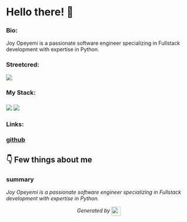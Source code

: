 
# Hello there! 👋


### Bio:

Joy Opeyemi is a passionate software engineer specializing in Fullstack development with expertise in Python.
            

### Streetcred:

<a href="https://www.tublian.com/profile/LimsPaces?ss=true"><img src="https://rd3ps1doua.execute-api.us-east-1.amazonaws.com/dev/ft/profile/streetcred/badge/LimsPaces?type=without_score"></a>

### My Stack:

### <img src="https://rd3ps1doua.execute-api.us-east-1.amazonaws.com/dev/ft/profile/streetcred/github/tag/Fullstack"/> <img src="https://rd3ps1doua.execute-api.us-east-1.amazonaws.com/dev/ft/profile/streetcred/github/tag/Python"/>

### 

### 

### Links:

### <a href="https://www.github.com/LimsPaces">github</a>

## 👇 Few things about me


<div>

            

### summary
*Joy Opeyemi is a passionate software engineer specializing in Fullstack development with expertise in Python.*

            
</div>




<p align="center">
<i>Generated by <a href="https://www.tublian.com/"><img src="https://tublian-newsletter-assets.s3.amazonaws.com/just-logo.png" width="25" style="vertical-align: middle"/></i>
</p>
